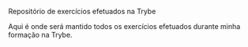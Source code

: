 Repositório de exercícios efetuados na Trybe

Aqui é onde será mantido todos os exercícios efetuados durante minha formação na Trybe.
